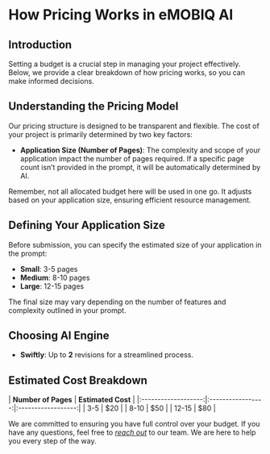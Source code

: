 
# How Pricing Works in eMOBIQ AI

## Introduction

Setting a budget is a crucial step in managing your project effectively. Below, we provide a clear breakdown of how pricing works, so you can make informed decisions.

## Understanding the Pricing Model

Our pricing structure is designed to be transparent and flexible. The cost of your project is primarily determined by two key factors:

- **Application Size (Number of Pages)**: The complexity and scope of your application impact the number of pages required. If a specific page count isn’t provided in the prompt, it will be automatically determined by AI.

Remember, not all allocated budget here will be used in one go. It adjusts based on your application size, ensuring efficient resource management.

## Defining Your Application Size

Before submission, you can specify the estimated size of your application in the prompt:

- **Small**: 3-5 pages
- **Medium**: 8-10 pages
- **Large**: 12-15 pages

The final size may vary depending on the number of features and complexity outlined in your prompt.

## Choosing AI Engine

- **Swiftly**: Up to **2** revisions for a streamlined process.

## Estimated Cost Breakdown

| **Number of Pages** | **Estimated Cost** |
|:-------------------:|:-----------------:|:------------------:|
| 3-5 | $20 |
| 8-10 | $50 |
| 12-15 | $80 |

We are committed to ensuring you have full control over your budget. If you have any questions, feel free to [*reach out*](https://orangekloud.com/contact-us/) to our team. We are here to help you every step of the way.